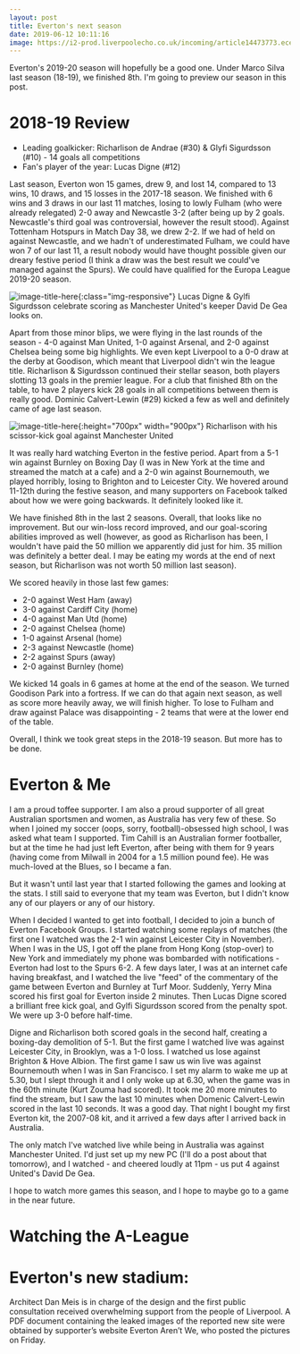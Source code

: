 ```yaml
---
layout: post
title: Everton's next season
date: 2019-06-12 10:11:16
image: https://i2-prod.liverpoolecho.co.uk/incoming/article14473773.ece/ALTERNATES/s615/JS115156827.jpg
---
```


Everton's 2019-20 season will hopefully be a good one. Under Marco Silva last season (18-19), we finished 8th. I'm going to preview our season in this post.

# 2018-19 Review
* Leading goalkicker: Richarlison de Andrae (#30) & Glyfi Sigurdsson (#10) - 14 goals all competitions
* Fan's player of the year: Lucas Digne (#12)

Last season, Everton won 15 games, drew 9, and lost 14, compared to 13 wins, 10 draws, and 15 losses in the 2017-18 season. We finished with 6 wins and 3 draws in our last 11 matches, losing to lowly Fulham (who were already relegated) 2-0 away and Newcastle 3-2 (after being up by 2 goals. Newcastle's third goal was controversial, however the result stood). Against Tottenham Hotspurs in Match Day 38, we drew 2-2. If we had of held on against Newcastle, and we hadn't of underestimated Fulham, we could have won 7 of our last 11, a result nobody would have thought possible given our dreary festive period (I think a draw was the best result we could've managed against the Spurs). We could have qualified for the Europa League 2019-20 season.

![image-title-here](https://www.straitstimes.com/sites/default/files/styles/article_pictrure_780x520_/public/articles/2019/04/21/yq-everton-21042019.jpg?itok=oXjIwK3D&timestamp=1555858763){:class="img-responsive"}
Lucas Digne & Gylfi Sigurdsson celebrate scoring as Manchester United's keeper David De Gea looks on.

Apart from those minor blips, we were flying in the last rounds of the season - 4-0 against Man United, 1-0 against Arsenal, and 2-0 against Chelsea being some big highlights. We even kept Liverpool to a 0-0 draw at the derby at Goodison, which meant that Liverpool didn't win the league title. Richarlison & Sigurdsson continued their stellar season, both players slotting 13 goals in the premier league. For a club that finished 8th on the table, to have 2 players kick 28 goals in all competitions between them is really good. Dominic Calvert-Lewin (#29) kicked a few as well and definitely came of age last season.

![image-title-here](https://cdn.vox-cdn.com/thumbor/uKiXdDEv8KNIZoJi4nMU2JLF1TE=/0x0:3000x2046/1200x800/filters:focal(1410x155:1890x635)/cdn.vox-cdn.com/uploads/chorus_image/image/63647928/1144143645.jpg.5.jpg){:height="700px" width="900px"}
Richarlison with his scissor-kick goal against Manchester United

It was really hard watching Everton in the festive period. Apart from a 5-1 win against Burnley on Boxing Day (I was in New York at the time and streamed the match at a cafe) and a 2-0 win against Bournemouth, we played horribly, losing to Brighton and to Leicester City. We hovered around 11-12th during the festive season, and many supporters on Facebook talked about how we were going backwards. It definitely looked like it.

We have finished 8th in the last 2 seasons. Overall, that looks like no improvement. But our win-loss record improved, and our goal-scoring abilities improved as well (however, as good as Richarlison has been, I wouldn't have paid the 50 million we apparently did just for him. 35 million was definitely a better deal. I may be eating my words at the end of next season, but Richarlison was not worth 50 million last season). 

We scored heavily in those last few games:

* 2-0 against West Ham (away)
* 3-0 against Cardiff City (home)
* 4-0 against Man Utd (home)
* 2-0 against Chelsea (home)
* 1-0 against Arsenal (home)
* 2-3 against Newcastle (home)
* 2-2 against Spurs (away)
* 2-0 against Burnley (home)

We kicked 14 goals in 6 games at home at the end of the season. We turned Goodison Park into a fortress. If we can do that again next season, as well as score more heavily away, we will finish higher. To lose to Fulham and draw against Palace was disappointing - 2 teams that were at the lower end of the table. 

Overall, I think we took great steps in the 2018-19 season. But more has to be done.

# Everton & Me
I am a proud toffee supporter. I am also a proud supporter of all great Australian sportsmen and women, as Australia has very few of these. So when I joined my soccer (oops, sorry, football)-obsessed high school, I was asked what team I supported. Tim Cahill is an Australian former footballer, but at the time he had just left Everton, after being with them for 9 years (having come from Milwall in 2004 for a 1.5 million pound fee). He was much-loved at the Blues, so I became a fan.

But it wasn't until last year that I started following the games and looking at the stats. I still said to everyone that my team was Everton, but I didn't know any of our players or any of our history.

When I decided I wanted to get into football, I decided to join a bunch of Everton Facebook Groups. I started watching some replays of matches (the first one I watched was the 2-1 win against Leicester City in November). When I was in the US, I got off the plane from Hong Kong (stop-over) to New York and immediately my phone was bombarded with notifications - Everton had lost to the Spurs 6-2. A few days later, I was at an internet cafe having breakfast, and I watched the live "feed" of the commentary of the game between Everton and Burnley at Turf Moor.  Suddenly, Yerry Mina scored his first goal for Everton inside 2 minutes. Then Lucas Digne scored a brilliant free kick goal, and Gylfi Sigurdsson scored from the penalty spot. We were up 3-0 before half-time.

Digne and Richarlison both scored goals in the second half, creating a boxing-day demolition of 5-1. But the first game I watched live was against Leicester City, in Brooklyn, was a 1-0 loss. I watched us lose against Brighton & Hove Albion. The first game I saw us win live was against Bournemouth when I was in San Francisco. I set my alarm to wake me up at 5.30, but I slept through it and I only woke up at 6.30, when the game was in the 60th minute (Kurt Zouma had scored). It took me 20  more minutes to find the stream, but I saw the last 10 minutes when Domenic Calvert-Lewin scored in the last 10 seconds. It was a good day. That night I bought my first Everton kit, the 2007-08 kit, and it arrived a few days after I arrived back in Australia.

The only match I've watched live while being in Australia was against Manchester United. I'd just set up my new PC (I'll do a post about that tomorrow), and I watched - and cheered loudly at 11pm - us put 4 against United's David De Gea. 

I hope to watch more games this season, and I hope to maybe go to a game in the near future.

# Watching the A-League

# Everton's new stadium:

Architect Dan Meis is in charge of the design and the first public consultation received overwhelming support from the people of Liverpool. A PDF document containing the leaked images of the reported new site were obtained by supporter’s website Everton Aren’t We, who posted the pictures on Friday.
